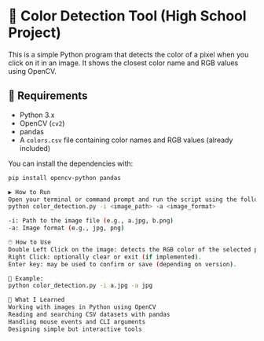 # 🎨 Color Detection Tool (High School Project)
This is a simple Python program that detects the color of a pixel when you click on it in an image. It shows the closest color name and RGB values using OpenCV.

## 🔧 Requirements
- Python 3.x
- OpenCV (`cv2`)
- pandas
- A `colors.csv` file containing color names and RGB values (already included)

You can install the dependencies with:
```bash
pip install opencv-python pandas

▶️ How to Run
Open your terminal or command prompt and run the script using the following format:
python color_detection.py -i <image_path> -a <image_format>

-i: Path to the image file (e.g., a.jpg, b.png)
-a: Image format (e.g., jpg, png)

🖱️ How to Use
Double Left Click on the image: detects the RGB color of the selected pixel.
Right Click: optionally clear or exit (if implemented).
Enter key: may be used to confirm or save (depending on version).

📁 Example:
python color_detection.py -i a.jpg -a jpg

🧠 What I Learned
Working with images in Python using OpenCV
Reading and searching CSV datasets with pandas
Handling mouse events and CLI arguments
Designing simple but interactive tools
